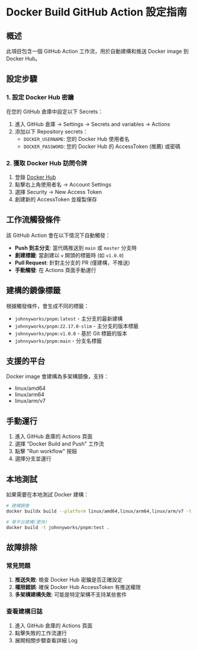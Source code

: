 # Docker Build GitHub Action 設定指南

## 概述

此項目包含一個 GitHub Action 工作流，用於自動建構和推送 Docker image 到 Docker Hub。

## 設定步驟

### 1. 設定 Docker Hub 密鑰

在您的 GitHub 倉庫中設定以下 Secrets：

1. 進入 GitHub 倉庫 → Settings → Secrets and variables → Actions
2. 添加以下 Repository secrets：
   - `DOCKER_USERNAME`: 您的 Docker Hub 使用者名
   - `DOCKER_PASSWORD`: 您的 Docker Hub 的 AccessToken (推薦) 或密碼

### 2. 獲取 Docker Hub 訪問令牌

1. 登錄 [Docker Hub](https://hub.docker.com/)
2. 點擊右上角使用者名 → Account Settings
3. 選擇 Security → New Access Token
4. 創建新的 AccessToken 並複製保存

## 工作流觸發條件

該 GitHub Action 會在以下情況下自動觸發：

- **Push 到主分支**: 當代碼推送到 `main` 或 `master` 分支時
- **創建標籤**: 當創建以 `v` 開頭的標籤時 (如 `v1.0.0`)
- **Pull Request**: 針對主分支的 PR (僅建構，不推送)
- **手動觸發**: 在 Actions 頁面手動運行

## 建構的鏡像標籤

根據觸發條件，會生成不同的標籤：

- `johnnyworks/pnpm:latest` - 主分支的最新建構
- `johnnyworks/pnpm:22.17.0-slim` - 主分支的版本標籤
- `johnnyworks/pnpm:v1.0.0` - 基於 Git 標籤的版本
- `johnnyworks/pnpm:main` - 分支名標籤

## 支援的平台

Docker image 會建構為多架構鏡像，支持：

- linux/amd64
- linux/arm64
- linux/arm/v7

## 手動運行

1. 進入 GitHub 倉庫的 Actions 頁面
2. 選擇 "Docker Build and Push" 工作流
3. 點擊 "Run workflow" 按鈕
4. 選擇分支並運行

## 本地測試

如果需要在本地測試 Docker 建構：

```bash
# 建構鏡像
docker buildx build --platform linux/amd64,linux/arm64,linux/arm/v7 -t johnnyworks/pnpm:test .

# 單平台建構(更快)
docker build -t johnnyworks/pnpm:test .
```

## 故障排除

### 常見問題

1. **推送失敗**: 檢查 Docker Hub 密鑰是否正確設定
2. **權限錯誤**: 確保 Docker Hub AccessToken 有推送權限
3. **多架構建構失敗**: 可能是特定架構不支持某些套件

### 查看建構日誌

1. 進入 GitHub 倉庫的 Actions 頁面
2. 點擊失敗的工作流運行
3. 展開相關步驟查看詳細 Log
